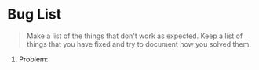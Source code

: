 # Bug List

> Make a list of the things that don't work as expected. Keep a list of things that you have fixed and try to document how you solved them.

1. Problem: 
